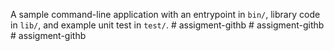 A sample command-line application with an entrypoint in `bin/`, library code
in `lib/`, and example unit test in `test/`.
#   a s s i g m e n t - g i t h b  
 #   a s s i g m e n t - g i t h b  
 #   a s s i g m e n t - g i t h b  
 